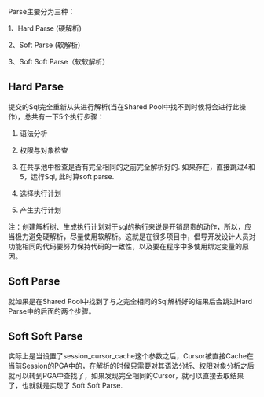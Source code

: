 Parse主要分为三种：

  1、Hard Parse (硬解析)

  2、Soft Parse (软解析)

  3、Soft Soft Parse（软软解析）

## Hard Parse

提交的Sql完全重新从头进行解析(当在Shared Pool中找不到时候将会进行此操作)，总共有一下5个执行步骤：

1. 语法分析

2. 权限与对象检查

3.  在共享池中检查是否有完全相同的之前完全解析好的. 如果存在，直接跳过4和5，运行Sql, 此时算soft parse.

4. 选择执行计划

5. 产生执行计划

注：创建解析树、生成执行计划对于sql的执行来说是开销昂贵的动作，所以，应当极力避免硬解析，尽量使用软解析。这就是在很多项目中，倡导开发设计人员对功能相同的代码要努力保持代码的一致性，以及要在程序中多使用绑定变量的原因。

## Soft Parse

 就如果是在Shared Pool中找到了与之完全相同的Sql解析好的结果后会跳过Hard Parse中的后面的两个步骤。

## Soft Soft Parse

实际上是当设置了session_cursor_cache这个参数之后，Cursor被直接Cache在当前Session的PGA中的，在解析的时候只需要对其语法分析、权限对象分析之后就可以转到PGA中查找了，如果发现完全相同的Cursor，就可以直接去取结果了，也就就是实现了 Soft Soft Parse.